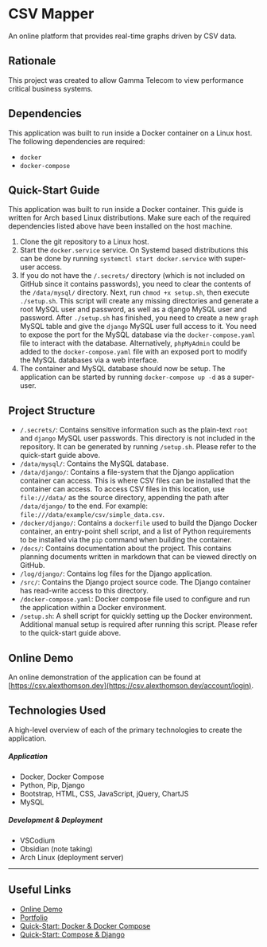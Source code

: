 # CSV Mapper
An online platform that provides real-time graphs driven by CSV data.

## Rationale
This project was created to allow Gamma Telecom to view performance critical
business systems.

## Dependencies
This application was built to run inside a Docker container on a Linux host. The
following dependencies are required:
- `docker`
- `docker-compose`

## Quick-Start Guide
This application was built to run inside a Docker container. This guide is
written for Arch based Linux distributions. Make sure each of the required
dependencies listed above have been installed on the host machine.

1. Clone the git repository to a Linux host.
2. Start the `docker.service` service. On Systemd based distributions this can
   be done by running `systemctl start docker.service` with super-user access.
3. If you do not have the `/.secrets/` directory (which is not included on
   GitHub since it contains passwords), you need to clear the contents of the
   `/data/mysql/` directory. Next, run `chmod +x setup.sh`, then execute
   `./setup.sh`. This script will create any missing directories and generate a
   root MySQL user and password, as well as a django MySQL user and password.
   After `./setup.sh` has finished, you need to create a new `graph` MySQL table
   and give the `django` MySQL user full access to it. You need to expose the
   port for the MySQL database via the `docker-compose.yaml` file to interact
   with the database. Alternatively, `phpMyAdmin` could be added to the
   `docker-compose.yaml` file with an exposed port to modify the MySQL databases
   via a web interface.
4. The container and MySQL database should now be setup. The application can be
   started by running `docker-compose up -d` as a super-user.

## Project Structure
- `/.secrets/`: Contains sensitive information such as the plain-text `root` and
  `django` MySQL user passwords. This directory is not included in the
  repository. It can be generated by running `/setup.sh`. Please refer to the
  quick-start guide above.
- `/data/mysql/`: Contains the MySQL database.
- `/data/django/`: Contains a file-system that the Django application container
  can access. This is where CSV files can be installed that the container can
  access. To access CSV files in this location, use `file:///data/` as the
  source directory, appending the path after `/data/django/` to the end. For
  example: `file:///data/example/csv/simple_data.csv`.
- `/docker/django/`: Contains a `dockerfile` used to build the Django Docker
  container, an entry-point shell script, and a list of Python requirements to
  be installed via the `pip` command when building the container.
- `/docs/`: Contains documentation about the project. This contains planning
  documents written in markdown that can be viewed directly on GitHub.
- `/log/django/`: Contains log files for the Django application.
- `/src/`: Contains the Django project source code. The Django container has
  read-write access to this directory.
- `/docker-compose.yaml`: Docker compose file used to configure and run the
  application within a Docker environment.
- `/setup.sh`: A shell script for quickly setting up the Docker environment.
  Additional manual setup is required after running this script. Please refer to
  the quick-start guide above.

## Online Demo
An online demonstration of the application can be found at
[https://csv.alexthomson.dev](https://csv.alexthomson.dev/account/login).

## Technologies Used
A high-level overview of each of the primary technologies to create the
application.

##### Application
- Docker, Docker Compose
- Python, Pip, Django
- Bootstrap, HTML, CSS, JavaScript, jQuery, ChartJS
- MySQL

##### Development & Deployment
- VSCodium
- Obsidian (note taking)
- Arch Linux (deployment server)

---

## Useful Links
- [Online Demo](https://csv.alexthomson.dev/account/login)
- [Portfolio](https://alexthomson.dev/)
- [Quick-Start: Docker & Docker Compose](https://docs.docker.com/compose/gettingstarted/)
- [Quick-Start: Compose & Django](https://github.com/docker/awesome-compose/tree/master/official-documentation-samples/django/)